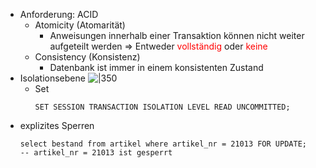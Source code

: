- Anforderung: ACID
	- Atomicity (Atomarität)
		- Anweisungen innerhalb einer Transaktion können nicht weiter aufgeteilt werden $\Rightarrow$ Entweder <font color = "red">vollständig</font> oder <font color = "red">keine</font> 
	- Consistency (Konsistenz) 
		- Datenbank ist immer in einem konsistenten Zustand
- Isolationsebene ![|350](https://raw.githubusercontent.com/xiaomeng-huang-study/images/main/pictures_Obsidian/Datenbanken_Transaktionen_Isolationsebene.png)
	- Set
		```mysql
		SET SESSION TRANSACTION ISOLATION LEVEL READ UNCOMMITTED;
		```
- explizites Sperren
	```mysql
	select bestand from artikel where artikel_nr = 21013 FOR UPDATE;
	-- artikel_nr = 21013 ist gesperrt
	```